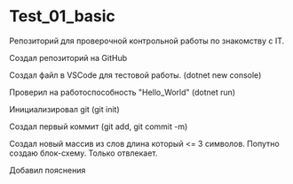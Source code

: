 # Test_01_basic
Репозиторий для проверочной контрольной работы по знакомству с IT.

Создал репозиторий на GitHub

Создал файл в VSCode для тестовой работы. (dotnet new console)

Проверил на работоспособность "Hello_World" (dotnet run)

Инициализировал git (git init)

Создал первый коммит (git add, git commit -m)

Создал новый массив из слов длина который <= 3 символов. Попутно создаю блок-схему. Только отвлекает.

Добавил пояснения

